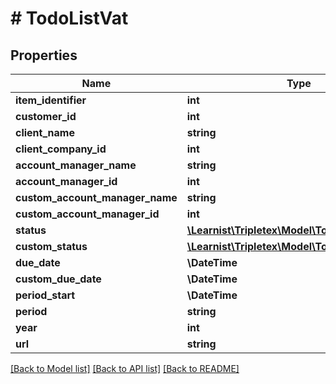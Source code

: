 # # TodoListVat

## Properties

Name | Type | Description | Notes
------------ | ------------- | ------------- | -------------
**item_identifier** | **int** |  | [optional]
**customer_id** | **int** |  | [optional]
**client_name** | **string** |  | [optional]
**client_company_id** | **int** |  | [optional]
**account_manager_name** | **string** |  | [optional]
**account_manager_id** | **int** |  | [optional]
**custom_account_manager_name** | **string** |  | [optional]
**custom_account_manager_id** | **int** |  | [optional]
**status** | [**\Learnist\Tripletex\Model\TodoListItemStatus**](TodoListItemStatus.md) |  | [optional]
**custom_status** | [**\Learnist\Tripletex\Model\TodoListItemStatus**](TodoListItemStatus.md) |  | [optional]
**due_date** | **\DateTime** |  | [optional]
**custom_due_date** | **\DateTime** |  | [optional]
**period_start** | **\DateTime** |  | [optional]
**period** | **string** |  | [optional]
**year** | **int** |  | [optional]
**url** | **string** |  | [optional]

[[Back to Model list]](../../README.md#models) [[Back to API list]](../../README.md#endpoints) [[Back to README]](../../README.md)
